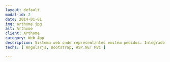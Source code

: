 ```yaml
---
layout: default
modal-id: 2
date: 2014-01-01
img: arthome.jpg
alt: Arthome
client: Arthome
category: Web App
description: Sistema web onde representantes emitem pedidos. Integrado com o ERP. Similar a um e-commerce com um catálogo estilo Pinterest.
techs: [ Angularjs, Bootstrap, ASP.NET MVC ]

---
```

